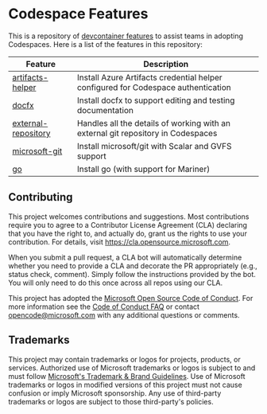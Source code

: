 # Codespace Features


This is a repository of [devcontainer features](https://containers.dev/implementors/features/)
to assist teams in adopting Codespaces. Here is a list of the features in this repository:

| Feature | Description |
| ------- | ----------- |
| [artifacts-helper](src/artifacts-helper)   | Install Azure Artifacts credential helper configured for Codespace authentication |
| [docfx](src/docfx)   | Install docfx to support editing and testing documentation |
| [external-repository](src/external-repository)   | Handles all the details of working with an external git repository in Codespaces |
| [microsoft-git](src/microsoft-git) | Install microsoft/git with Scalar and GVFS support |
| [go](src/go) | Install go (with support for Mariner) |

## Contributing

This project welcomes contributions and suggestions.  Most contributions require you to agree to a
Contributor License Agreement (CLA) declaring that you have the right to, and actually do, grant us
the rights to use your contribution. For details, visit https://cla.opensource.microsoft.com.

When you submit a pull request, a CLA bot will automatically determine whether you need to provide
a CLA and decorate the PR appropriately (e.g., status check, comment). Simply follow the instructions
provided by the bot. You will only need to do this once across all repos using our CLA.

This project has adopted the [Microsoft Open Source Code of Conduct](https://opensource.microsoft.com/codeofconduct/).
For more information see the [Code of Conduct FAQ](https://opensource.microsoft.com/codeofconduct/faq/) or
contact [opencode@microsoft.com](mailto:opencode@microsoft.com) with any additional questions or comments.

## Trademarks

This project may contain trademarks or logos for projects, products, or services. Authorized use of Microsoft 
trademarks or logos is subject to and must follow 
[Microsoft's Trademark & Brand Guidelines](https://www.microsoft.com/en-us/legal/intellectualproperty/trademarks/usage/general).
Use of Microsoft trademarks or logos in modified versions of this project must not cause confusion or imply Microsoft sponsorship.
Any use of third-party trademarks or logos are subject to those third-party's policies.
